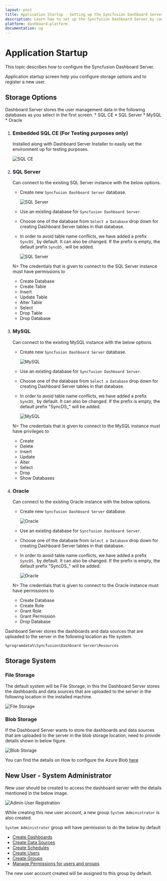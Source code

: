 ```yaml
---
layout: post
title: Application Startup - Setting up the Syncfusion Dashboard Server in your machine.
description: Learn how to set up the Syncfusion Dashboard Server by configuring storage options and registering a new user.
platform: dashboard-platform
documentation: ug
---
```


# Application Startup

This topic describes how to configure the Syncfusion Dashboard Server. 

Application startup screen help you configure storage options and to register a new user.

## Storage Options

Dashboard Server stores the user management data in the following databases as you select in the first screen.
	* SQL CE
	* SQL Server
	* MySQL
	* Oracle

  1. ### Embedded SQL CE (For Testing purposes only)
     Installed along with Dashboard Server Installer to easily set the environment up for testing purposes.
      
	 ![SQL CE](images/application-startup-sqlce.png)
   
  2. ### SQL Server
     Can connect to the existing SQL Server instance with the below options.
    
      * Create new `Syncfusion Dashboard Server` database.
      
        ![SQL Server](images/application-startup-sqlserver.png)
      
      * Use an existing database for `Syncfusion Dashboard Server`.
	  * Choose one of the database from `Select a Database` drop down for creating Dashboard Server tables in that database.
	  * In order to avoid table name conflicts, we have added a prefix `SyncDS_` by default. It can also be changed. If the prefix is empty, the default prefix `SyncDS_` will be added.
      
        ![SQL Server](images/application-startup-sqlserver-existing.png)
     
     
     N> The credentials that is given to connect to the SQL Server instance must have permissions to 
        * Create Database
        * Create Table
        * Insert
        * Update Table
        * Alter Table
        * Select
        * Drop Table
        * Drop Database  
        
   3. ### MySQL
      Can connect to the existing MySQL instance with the below options.
      
      * Create new `Syncfusion Dashboard Server` database.
      
        ![MySQL](images/application-startup-mysql.png)
      
      * Use an existing database for `Syncfusion Dashboard Server`.
	  * Choose one of the database from `Select a Database` drop down for creating Dashboard Server tables in that database.
	  * In order to avoid table name conflicts, we have added a prefix `SyncDS_` by default. It can also be changed. If the prefix is empty, the default prefix "SyncDS_" will be added.
      
        ![MySQL](images/application-startup-mysql-existing.png)
      
      N> The credentials that is given to connect to the MySQL instance must have privileges to 
        * Create
        * Delete
        * Insert
        * Update
        * Alter
        * Select
        * Drop 
        * Show Databases
        
   4. ### Oracle
      Can connect to the existing Oracle instance with the below options.
      
      * Create new `Syncfusion Dashboard Server` database.
      
        ![Oracle](images/application-startup-oracle.png)
      
      * Use an existing database for `Syncfusion Dashboard Server`.
	  * Choose one of the database from `Select a Database` drop down for creating Dashboard Server tables in that database.
	  * In order to avoid table name conflicts, we have added a prefix `SyncDS_` by default. It can also be changed. If the prefix is empty, the default prefix "SyncDS_" will be added.
      
        ![Oracle](images/application-startup-oracle-existing.png)
      
      N> The credentials that is given to connect to the Oracle instance must have permissions to 
        * Create Database 
        * Create Role 
        * Grant Role 
        * Grant Permission 
        * Drop Database

Dashboard Server stores the dashboards and data sources that are uploaded to the server in the following location as file system.

`%programdata%\Syncfusion\Dashboard Server\Resources`

## Storage System

### File Storage

The default system will be File Storage, in this the Dashboard Server stores the dashboards and data sources that are uploaded to the server in the following location in the installed machine.

![File Storage](images/File-Storage.png)

### Blob Storage

If the Dashboard Server wants to store the dashboards and data sources that are uploaded to the server in the blob storage location, need to provide details shown in below figure.

![Blob Storage](images/Blob-Storage.png)

You can find the details on How to configure the Azure Blob [here](/en-us/dashboard-platform/dashboard-server/Azure-App-Service-deployment) 

## New User - System Administrator

New user should be created to access the dashboard server with the details mentioned in the below image.  

![Admin User Registration](images/application-startup-admin-register.png)

While creating this new user account, a new group `System Administrator` is also created.

`System Administrator` group will have permission to do the below by default

* [Create Dashboards](/en-us/dashboard-platform/dashboard-server/administration/manage-dashboards)
* [Create Data Sources](/en-us/dashboard-platform/dashboard-server/administration/manage-data-sources)
* [Create Schedules](/en-us/dashboard-platform/dashboard-server/administration/manage-schedules)
* [Create Users](/en-us/dashboard-platform/dashboard-server/administration/manage-users)
* [Create Groups](/en-us/dashboard-platform/dashboard-server/administration/manage-groups)
* [Manage Permissions for users and groups](/en-us/dashboard-platform/dashboard-server/administration/manage-permissions)

The new user account created will be assigned to this group by default. 